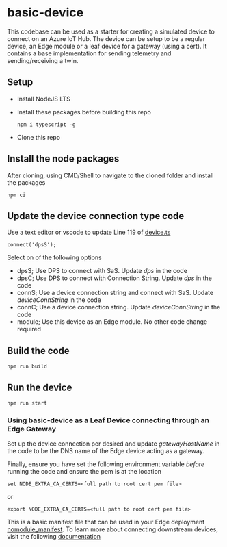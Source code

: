 # basic-device

This codebase can be used as a starter for creating a simulated device to connect on an Azure IoT Hub. The device can be setup to be a regular device, an Edge module or a leaf device for a gateway (using a cert). It contains a base implementation for sending telemetry and sending/receiving a twin.

## Setup
- Install NodeJS LTS
- Install these packages before building this repo

  ```
  npm i typescript -g
  ```
- Clone this repo

## Install the node packages
After cloning, using CMD/Shell to navigate to the cloned folder and install the packages
```
npm ci
```

## Update the device connection type code
Use a text editor or vscode to update Line 119 of [device.ts](device.ts)
```
connect('dpsS');
```
Select on of the following options
- dpsS; Use DPS to connect with SaS. Update *dps* in the code
- dpsC; Use DPS to connect with Connection String. Update *dps* in the code
- connS; Use a device connection string and connect with SaS. Update *deviceConnString* in the code
- connC; Use a device connection string. Update *deviceConnString* in the code
- module; Use this device as an Edge module. No other code change required

## Build the code
```
npm run build
```

## Run the device
```
npm run start
```

### __Using basic-device as a Leaf Device connecting through an Edge Gateway__
Set up the device connection per desired and update *gatewayHostName* in the code to be the DNS name of the Edge device acting as a gateway.

Finally, ensure you have set the following environment variable *before* running the code and ensure the pem is at the location
```
set NODE_EXTRA_CA_CERTS=<full path to root cert pem file>
```
or
```
export NODE_EXTRA_CA_CERTS=<full path to root cert pem file>
```
This is a basic manifest file that can be used in your Edge deployment [nomodule_manifest](nomodule_manifest.json). To learn more about connecting downstream devices, visit the following [documentation](https://docs.microsoft.com/en-us/azure/iot-edge/how-to-connect-downstream-device?view=iotedge-2018-06)
